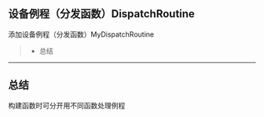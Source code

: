 设备例程（分发函数）DispatchRoutine
------

添加设备例程（分发函数）MyDispatchRoutine
> * 总结

------

## 总结
构建函数时可分开用不同函数处理例程
